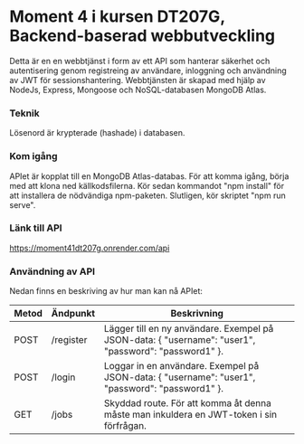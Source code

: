 # Moment 4 i kursen DT207G, Backend-baserad webbutveckling

Detta är en en webbtjänst i form av ett API som hanterar säkerhet och autentisering genom registreing av användare, inloggning och användning av JWT för sessionshantering. Webbtjänsten är skapad med hjälp av NodeJs, Express, Mongoose och NoSQL-databasen MongoDB Atlas.

### Teknik
Lösenord är krypterade (hashade) i databasen.

### Kom igång

APIet är kopplat till en MongoDB Atlas-databas. För att komma igång, börja med att klona ned källkodsfilerna. Kör sedan kommandot "npm install" för att installera de nödvändiga npm-paketen. Slutligen, kör skriptet "npm run serve".

### Länk till API

https://moment41dt207g.onrender.com/api

### Användning av API

Nedan finns en beskriving av hur man kan nå APIet:

| Metod | Ändpunkt | Beskrivning |
|---|---|---|
| POST | /register | Lägger till en ny användare. Exempel på JSON-data: { "username": "user1", "password": "password1" }. |
| POST | /login | Loggar in en användare. Exempel på JSON-data: { "username": "user1", "password": "password1" }. |
| GET | /jobs | Skyddad route. För att komma åt denna måste man inkuldera en JWT-token i sin förfrågan. |